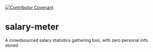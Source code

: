 [![Contributor Covenant](https://img.shields.io/badge/Contributor%20Covenant-2.1-4baaaa.svg)](CODE_OF_CONDUCT.md)

# salary-meter
A crowdsourced salary statistics gathering tool, with zero personal info stored
